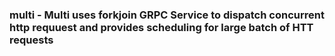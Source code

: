 ### multi - Multi uses forkjoin GRPC Service to dispatch concurrent http requuest and provides scheduling for large batch of HTT requests
